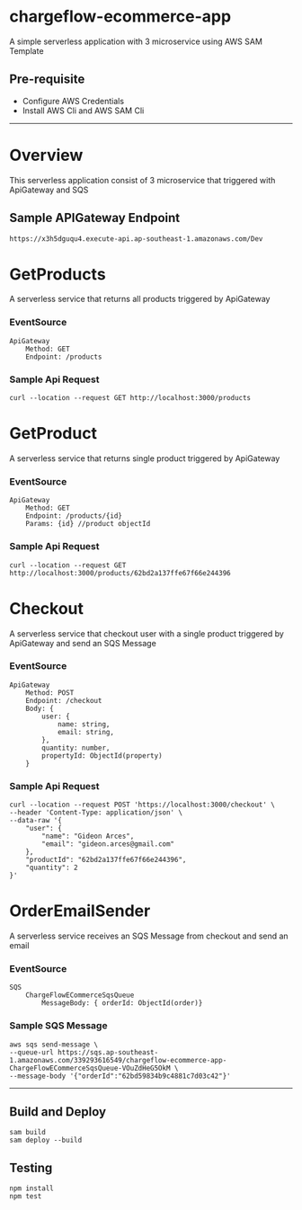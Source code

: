 # chargeflow-ecommerce-app

A simple serverless application with 3 microservice using AWS SAM Template

## Pre-requisite

- Configure AWS Credentials
- Install AWS Cli and AWS SAM Cli

---

# Overview

This serverless application consist of 3 microservice that triggered with ApiGateway and SQS

## Sample APIGateway Endpoint

    https://x3h5dguqu4.execute-api.ap-southeast-1.amazonaws.com/Dev

#

# GetProducts

A serverless service that returns all products triggered by ApiGateway

### EventSource

    ApiGateway
        Method: GET
        Endpoint: /products

### Sample Api Request

    curl --location --request GET http://localhost:3000/products

#

# GetProduct

A serverless service that returns single product triggered by ApiGateway

### EventSource

    ApiGateway
        Method: GET
        Endpoint: /products/{id}
        Params: {id} //product objectId

### Sample Api Request

    curl --location --request GET http://localhost:3000/products/62bd2a137ffe67f66e244396

#

# Checkout

A serverless service that checkout user with a single product triggered by ApiGateway and send an SQS Message

### EventSource

    ApiGateway
        Method: POST
        Endpoint: /checkout
        Body: {
            user: {
                name: string,
                email: string,
            },
            quantity: number,
            propertyId: ObjectId(property)
        }

### Sample Api Request

    curl --location --request POST 'https://localhost:3000/checkout' \
    --header 'Content-Type: application/json' \
    --data-raw '{
        "user": {
            "name": "Gideon Arces",
            "email": "gideon.arces@gmail.com"
        },
        "productId": "62bd2a137ffe67f66e244396",
        "quantity": 2
    }'

#

# OrderEmailSender

A serverless service receives an SQS Message from checkout and send an email

### EventSource

    SQS
        ChargeFlowECommerceSqsQueue
            MessageBody: { orderId: ObjectId(order)}

### Sample SQS Message

    aws sqs send-message \
    --queue-url https://sqs.ap-southeast-1.amazonaws.com/339293616549/chargeflow-ecommerce-app-ChargeFlowECommerceSqsQueue-VOuZdHeG5OkM \
    --message-body '{"orderId":"62bd59834b9c4881c7d03c42"}'

---

## Build and Deploy

    sam build
    sam deploy --build

## Testing

    npm install
    npm test
